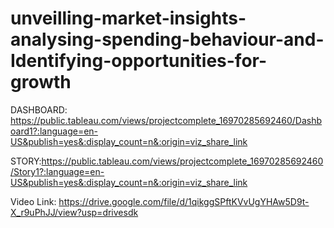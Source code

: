 # unveilling-market-insights-analysing-spending-behaviour-and-Identifying-opportunities-for-growth
DASHBOARD: https://public.tableau.com/views/projectcomplete_16970285692460/Dashboard1?:language=en-US&publish=yes&:display_count=n&:origin=viz_share_link
 
STORY:https://public.tableau.com/views/projectcomplete_16970285692460/Story1?:language=en-US&publish=yes&:display_count=n&:origin=viz_share_link

Video Link: https://drive.google.com/file/d/1qikggSPftKVvUgYHAw5D9t-X_r9uPhJJ/view?usp=drivesdk
